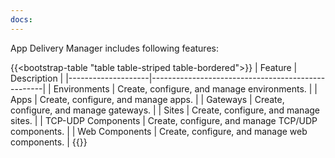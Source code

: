 ```yaml
---
docs:
---
```


App Delivery Manager includes following features:

{{<bootstrap-table "table table-striped table-bordered">}}
| Feature            | Description                                       |
|--------------------|---------------------------------------------------|
| Environments       | Create, configure, and manage environments.       |
| Apps               | Create, configure, and manage apps.               |
| Gateways           | Create, configure, and manage gateways.           |
| Sites              | Create, configure, and manage sites.              |
| TCP-UDP Components | Create, configure, and manage TCP/UDP components. |
| Web Components     | Create, configure, and manage web components.     |
{{</bootstrap-table>}}
